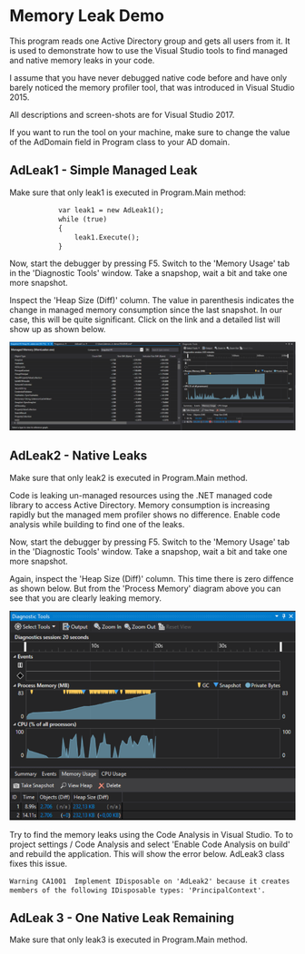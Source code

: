 # Memory Leak Demo #

This program reads one Active Directory group and gets all users from it. It is used to demonstrate how to use the Visual Studio tools to find managed and native memory leaks in your code.

I assume that you have never debugged native code before and have only barely noticed the memory profiler tool, that was introduced in Visual Studio 2015.

All descriptions and screen-shots are for Visual Studio 2017.

If you want to run the tool on your machine, make sure to change the value of the AdDomain field in Program class to your AD domain.

## AdLeak1 - Simple Managed Leak ##
Make sure that only leak1 is executed in Program.Main method:
```
            var leak1 = new AdLeak1();
            while (true)
            {
                leak1.Execute();
            }
```
Now, start the debugger by pressing F5. Switch to the 'Memory Usage' tab in the 'Diagnostic Tools' window. Take a snapshop, wait a bit and take one more snapshot.

Inspect the 'Heap Size (Diff)' column. The value in parenthesis indicates the change in managed memory consumption since the last snapshot. 
In our case, this will be quite significant. Click on the link and a detailed list will show up as shown below.

![Leak1](/Leak1.png "Managed Memory Leak")

## AdLeak2 - Native Leaks ##
Make sure that only leak2 is executed in Program.Main method.

Code is leaking un-managed resources using the .NET managed code library to access Active Directory.
Memory consumption is increasing rapidly but the managed mem profiler shows no difference. Enable code analysis while building to find one of the leaks.

Now, start the debugger by pressing F5. Switch to the 'Memory Usage' tab in the 'Diagnostic Tools' window. Take a snapshop, wait a bit and take one more snapshot.

Again, inspect the 'Heap Size (Diff)' column. This time there is zero diffence as shown below. But from the 'Process Memory' diagram above you can see
that you are clearly leaking memory.

![Leak2-1](/Leak2-1.png "Native Memory Leak")

Try to find the memory leaks using the Code Analysis in Visual Studio. To to project settings / Code Analysis and select 'Enable Code Analysis on build' 
and rebuild the application. This will show the error below. AdLeak3 class fixes this issue.
```
Warning	CA1001	Implement IDisposable on 'AdLeak2' because it creates members of the following IDisposable types: 'PrincipalContext'.
```

## AdLeak 3 - One Native Leak Remaining ##
Make sure that only leak3 is executed in Program.Main method.

